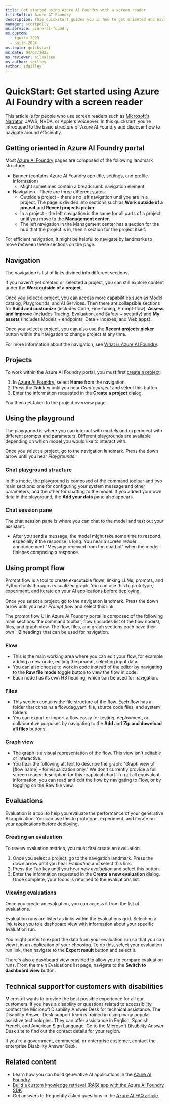 ```yaml
---
title: Get started using Azure AI Foundry with a screen reader
titleSuffix: Azure AI Foundry
description: This quickstart guides you in how to get oriented and navigate Azure AI Foundry with a screen reader.
manager: scottpolly
ms.service: azure-ai-foundry
ms.custom:
  - ignite-2023
  - build-2024
ms.topic: quickstart
ms.date: 04/03/2025
ms.reviewer: ailsaleen
ms.author: sgilley
author: sdgilley
---
```


# QuickStart: Get started using Azure AI Foundry with a screen reader

This article is for people who use screen readers such as [Microsoft's Narrator](https://support.microsoft.com/windows/complete-guide-to-narrator-e4397a0d-ef4f-b386-d8ae-c172f109bdb1#WindowsVersion=Windows_11), JAWS, NVDA, or Apple's Voiceover. In this quickstart, you're introduced to the basic structure of Azure AI Foundry and discover how to navigate around efficiently. 

## Getting oriented in Azure AI Foundry portal 

Most [Azure AI Foundry](https://ai.azure.com) pages are composed of the following landmark structure: 

- Banner (contains Azure AI Foundry app title, settings, and profile information)
    - Might sometimes contain a breadcrumb navigation element 
- Navigation - There are three different states:
    - Outside a project - there's no left navigation until you are in a project. The page is divided into sections such as **Work outside of a project** and **Recent projects picker**.
    - In a project - the left navigation is the same for all parts of a project, until you move to the **Management center**.
    - The left navigation in the Management center has a section for the hub that the project is in, then a section for the project itself.

For efficient navigation, it might be helpful to navigate by landmarks to move between these sections on the page.


## Navigation

The navigation is list of links divided into different sections. 

If you haven't yet created or selected a project, you can still explore content under the **Work outside of a project**.

Once you select a project, you can access more capabilities such as Model catalog, Playgrounds, and AI Services. Then there are collapsible sections for **Build and customize** (includes Code, Fine-tuning, Prompt-flow), **Assess and improve** (includes Tracing, Evaluation, and Safety + security) and **My assets** (includes Models + endpoints, Data + indexes, and Web apps). 

Once you select a project, you can also use the **Recent projects picker** button within the navigation to change project at any time.

For more information about the navigation, see [What is Azure AI Foundry](../what-is-ai-foundry.md).

## Projects 

To work within the Azure AI Foundry portal, you must first [create a project](../how-to/create-projects.md): 
1. In [Azure AI Foundry](https://ai.azure.com), select **Home** from the navigation.
1. Press the **Tab** key until you hear *Create project* and select this button. 
1. Enter the information requested in the **Create a project** dialog. 

You then get taken to the project overview page. 

## Using the playground 

The playground is where you can interact with models and experiment with different prompts and parameters. Different playgrounds are available depending on which model you would like to interact with. 

Once you select a project, go to the navigation landmark. Press the down arrow until you hear *Playgrounds*.

### Chat playground structure 

In this mode, the playground is composed of the command toolbar and two main sections: one for configuring your system message and other parameters, and the other for chatting to the model. If you added your own data in the playground, the **Add your data** pane also appears. 

### Chat session pane  

The chat session pane is where you can chat to the model and test out your assistant. 
- After you send a message, the model might take some time to respond, especially if the response is long. You hear a screen reader announcement "Message received from the chatbot" when the model finishes composing a response. 

## Using prompt flow 

Prompt flow is a tool to create executable flows, linking LLMs, prompts, and Python tools through a visualized graph. You can use this to prototype, experiment, and iterate on your AI applications before deploying. 

Once you select a project, go to the navigation landmark. Press the down arrow until you hear *Prompt flow* and select this link.

The prompt flow UI in Azure AI Foundry portal is composed of the following main sections: the command toolbar, flow (includes list of the flow nodes), files, and graph view. The flow, files, and graph sections each have their own H2 headings that can be used for navigation.

### Flow 

- This is the main working area where you can edit your flow, for example adding a new node, editing the prompt, selecting input data 
- You can also choose to work in code instead of the editor by navigating to the **Raw file mode** toggle button to view the flow in code. 
- Each node has its own H3 heading, which can be used for navigation. 

### Files 

- This section contains the file structure of the flow. Each flow has a folder that contains a flow.dag.yaml file, source code files, and system folders. 
- You can export or import a flow easily for testing, deployment, or collaborative purposes by navigating to the **Add** and **Zip and download all files** buttons.

### Graph view 

- The graph is a visual representation of the flow. This view isn't editable or interactive. 
- You hear the following alt text to describe the graph: "Graph view of [flow name] – for visualization only." We don't currently provide a full screen reader description for this graphical chart. To get all equivalent information, you can read and edit the flow by navigating to Flow, or by toggling on the Raw file view.  

 
## Evaluations  

Evaluation is a tool to help you evaluate the performance of your generative AI application. You can use this to prototype, experiment, and iterate on your applications before deploying.

### Creating an evaluation 

To review evaluation metrics, you must first create an evaluation. 

1. Once you select a project, go to the navigation landmark. Press the down arrow until you hear *Evaluation* and select this link.
1. Press the Tab key until you hear *new evaluation* and select this button. 
1. Enter the information requested in the **Create a new evaluation** dialog. Once complete, your focus is returned to the evaluations list. 

### Viewing evaluations 

Once you create an evaluation, you can access it from the list of evaluations. 

Evaluation runs are listed as links within the Evaluations grid. Selecting a link takes you to a dashboard view with information about your specific evaluation run. 

You might prefer to export the data from your evaluation run so that you can view it in an application of your choosing. To do this, select your evaluation run link, then navigate to the **Export result** button and select it. 

There's also a dashboard view provided to allow you to compare evaluation runs. From the main Evaluations list page, navigate to the **Switch to dashboard view** button. 

 
## Technical support for customers with disabilities 

Microsoft wants to provide the best possible experience for all our customers. If you have a disability or questions related to accessibility, contact the Microsoft Disability Answer Desk for technical assistance. The Disability Answer Desk support team is trained in using many popular assistive technologies. They can offer assistance in English, Spanish, French, and American Sign Language. Go to the Microsoft Disability Answer Desk site to find out the contact details for your region. 

If you're a government, commercial, or enterprise customer, contact the enterprise Disability Answer Desk. 

## Related content

* Learn how you can build generative AI applications in the [Azure AI Foundry](../what-is-ai-foundry.md).
* [Build a custom knowledge retrieval (RAG) app with the Azure AI Foundry SDK](copilot-sdk-create-resources.md)
* Get answers to frequently asked questions in the [Azure AI FAQ article](../faq.yml).
